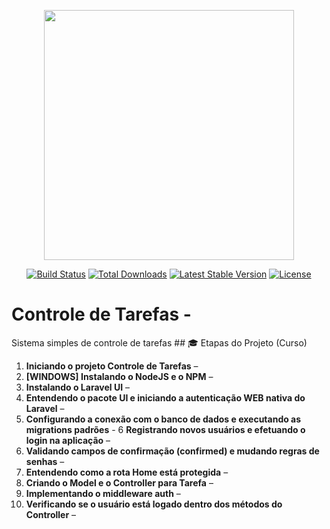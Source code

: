 <p align="center">
  <a href="https://laravel.com" target="_blank">
    <img src="https://raw.githubusercontent.com/laravel/art/master/logo-lockup/5%20SVG/2%20CMYK/1%20Full%20Color/laravel-logolockup-cmyk-red.svg" width="400">
  </a>
</p>

<p align="center">
  <a href="https://travis-ci.org/laravel/framework"><img src="https://travis-ci.org/laravel/framework.svg" alt="Build Status"></a>
  <a href="https://packagist.org/packages/laravel/framework"><img src="https://img.shields.io/packagist/dt/laravel/framework" alt="Total Downloads"></a>
  <a href="https://packagist.org/packages/laravel/framework"><img src="https://img.shields.io/packagist/v/laravel/framework" alt="Latest Stable Version"></a>
  <a href="https://packagist.org/packages/laravel/framework"><img src="https://img.shields.io/packagist/l/laravel/framework" alt="License"></a>
</p>

# Controle de Tarefas - 

Sistema simples de controle de tarefas ## 🎓 Etapas do Projeto (Curso)


1. **Iniciando o projeto Controle de Tarefas** – 
2. **[WINDOWS] Instalando o NodeJS e o NPM** – 
3. **Instalando o Laravel UI** – 
4. **Entendendo o pacote UI e iniciando a autenticação WEB nativa do Laravel** – 
5. **Configurando a conexão com o banco de dados e executando as migrations padrões** -
6 **Registrando novos usuários e efetuando o login na aplicação** – 
7. **Validando campos de confirmação (confirmed) e mudando regras de senhas** –
8. **Entendendo como a rota Home está protegida** – 
9. **Criando o Model e o Controller para Tarefa** – 
10. **Implementando o middleware auth** – 
11. **Verificando se o usuário está logado dentro dos métodos do Controller** – 

